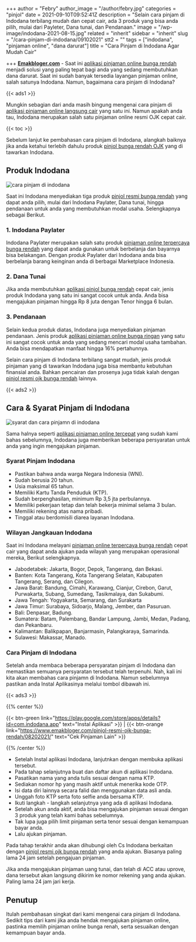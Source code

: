 +++
author = "Febry"
author_image = "/author/febry.jpg"
categories = "pinjol"
date = 2021-09-10T09:52:41Z
description = "Selain cara pinjam di Indodana terbilang mudah dan cepat cair, ada 3 produk yang bisa anda pilih, mulai dari Payleter, Dana tunai, dan Pendanaan."
image = "/wp-image/indodana-2021-08-15.jpg"
related = "inherit"
sidebar = "inherit"
slug = "/cara-pinjam-di-indodana/09102021"
stt2 = ""
tags = ["indodana", "pinjaman online", "dana darurat"]
title = "Cara Pinjam di Indodana Agar Mudah Cair"

+++
[**Emakbloger.com**](/) - Saat ini [aplikasi pinjaman online bunga rendah](https://www.emakbloger.com/aplikasi-pinjaman-online-bunga-rendah/08142021/) menjadi solusi yang paling tepat bagi anda yang sedang membutuhkan dana darurat. Saat ini sudah banyak tersedia layangan pinjaman online, salah satunya Indodana. Namun, bagaimana cara pinjam di Indodana?

{{< ads1 >}}

Mungkin sebagian dari anda masih bingung mengenai cara pinjam di [aplikasi pinjaman online langsung cair](https://www.emakbloger.com/aplikasi-pinjaman-online-langsung-cair/08152021/) yang satu ini. Namun apakah anda tau, Indodana merupakan salah satu pinjaman online resmi OJK cepat cair.

{{< toc >}}

Sebelum lanjut ke pembahasan cara pinjam di Indodana, alangkah baiknya jika anda ketahui terlebih dahulu produk [pinjol bunga rendah OJK](https://www.emakbloger.com/pinjol-bunga-rendah-ojk/08152021/) yang di tawarkan Indodana.

## Produk Indodana

![cara pinjam di indodana](/wp-image/cara-pinjam-di-indodana-2021-09-10.jpg "produk indodana")

Saat ini Indodana menyediakan tiga produk [pinjol resmi bunga rendah](https://www.emakbloger.com/pinjol-resmi-bunga-rendah/08152021/) yang dapat anda pilih, mulai dari Indodana Paylater, Dana tunai, hingga pendanaan untuk anda yang membutuhkan modal usaha. Selengkapnya sebagai Berikut.

### 1. Indodana Paylater

Indodana Paylater merupakan salah satu produk [pinjaman online terpercaya bunga rendah](https://www.emakbloger.com/pinjaman-online-terpercaya-bunga-rendah/08162021/) yang dapat anda gunakan untuk berbelanja dan bayarnya bisa belakangan. Dengan produk Paylater dari Indodana anda bisa berbelanja barang keinginan anda di berbagai Marketplace Indonesia.

### 2. Dana Tunai

Jika anda membutuhkan [aplikasi pinjol bunga rendah](https://www.emakbloger.com/aplikasi-pinjol-bunga-rendah/08172021/) cepat cair, jenis produk Indodana yang satu ini sangat cocok untuk anda. Anda bisa mengajukan pinjaman hingga Rp 8 juta dengan Tenor hingga 6 bulan.

### 3. Pendanaan

Selain kedua produk diatas, Indodana juga menyediakan pinjaman pendanaan. Jenis produk [aplikasi pinjaman online bunga ringan](https://www.emakbloger.com/aplikasi-pinjaman-online-bunga-ringan/08192021/) yang satu ini sangat cocok untuk anda yang sedang mencari modal usaha tambahan. Anda bisa mendapatkan manfaat hingga 16% pertahunnya.

Selain cara pinjam di Indodana terbilang sangat mudah, jenis produk pinjaman yang di tawarkan Indodana juga bisa membantu kebutuhan finansial anda. Bahkan pencairan dan prosenya juga tidak kalah dengan [pinjol resmi ojk bunga rendah](https://www.emakbloger.com/pinjol-resmi-ojk-bunga-rendah/08202021/) lainnya.

{{< ads2 >}}

## Cara & Syarat Pinjam di Indodana

![syarat dan cara pinjamn di indodana](/wp-image/cara-ajukan-pinjam-di-indodana-2021-09-10.jpg "syarat dan cara pinjamn di indodana")

Sama halnya seperti [aplikasi pinjaman online tercepat](https://www.emakbloger.com/aplikasi-pinjaman-online-tercepat/08212021/) yang sudah kami bahas sebelumnya, Indodana juga memberikan beberapa persyaratan untuk anda yang ingin mengajukan pinjaman.

### Syarat Pinjam Indodana

* Pastikan bahwa anda warga Negara Indonesia (WNI).
* Sudah berusia 20 tahun.
* Usia maksimal 65 tahun.
* Memiliki Kartu Tanda Penduduk (KTP).
* Sudah berpenghasilan, minimum Rp 3,5 jta perbulannya.
* Memiliki pekerjaan tetap dan telah bekerja minimal selama 3 bulan.
* Memiliki rekening atas nama pribadi.
* Tinggal atau berdomisili diarea layanan Indodana.

### Wilayan Jangkauan Indodana

Saat ini Indodana melayani [pinjaman online terpercaya bunga rendah](https://www.emakbloger.com/pinjaman-online-terpercaya-bunga-rendah/08162021/) cepat cair yang dapat anda ajukan pada wilayah yang merupakan operasional mereka, Berikut selengkapnya.

* Jabodetabek: Jakarta, Bogor, Depok, Tangerang, dan Bekasi.
* Banten: Kota Tangerang, Kota Tangerang Selatan, Kabupaten Tangerang, Serang, dan Cilegon.
* Jawa Barat: Bandung, Cimahi, Karawang, Cianjur, Cirebon, Garut, Purwakarta, Subang, Sumedang, Tasikmalaya, dan Sukabumi.
* Jawa Tengah: Yogyakarta, Semarang, dan Surakarta
* Jawa Timur: Surabaya, Sidoarjo, Malang, Jember, dan Pasuruan.
* Bali: Denpasar, Badung.
* Sumatera: Batam, Palembang, Bandar Lampung, Jambi, Medan, Padang, dan Pekanbaru.
* Kalimantan: Balikpapan, Banjarmasin, Palangkaraya, Samarinda.
* Sulawesi: Makassar, Manado.

### Cara Pinjam di Indodana

Setelah anda membaca beberapa persyaratan pinjam di Indodana dan memastikan semuanya persyaratan tersebut telah terpenuhi. Nah, kali ini kita akan membahas cara pinjamn di Indodana. Namun sebelumnya pastikan anda Instal Aplikasinya melalui tombol dibawah ini.

{{< ads3 >}}

{{% center %}}

{{< btn-green link="https://play.google.com/store/apps/details?id=com.indodana.app" text="Instal Aplikasi" >}} | {{< btn-orange link="https://www.emakbloger.com/pinjol-resmi-ojk-bunga-rendah/08202021/" text="Cek Pinjaman Lain" >}}

{{% /center %}}

* Setelah Instal aplikasi Indodana, lanjutnkan dengan membuka aplikasi tersebut.
* Pada tahap selanjutnya buat dan daftar akun di aplikasi Indodana.
* Pasatikan nama yang anda tulis sesuai dengan nama KTP.
* Sediakan nomor hp yang masih aktif untuk menerika kode OTP.
* Isi data diri lainnya secara falid dan menggunakan data asli anda.
* Unggah foto KTP serta foto selfie anda bersama KTP.
* Ikuti langkah - langkah selanjutnya yang ada di aplikasi Indodana.
* Setelah akun anda aktif, anda bisa mengajukan pinjaman sesuai dengan 3 produk yang telah kami bahas sebelumnya.
* Tak lupa juga pilih limit pinjaman serta tenor sesuai dengan kemampuan bayar anda.
* Lalu ajukan pinjaman.

Pada tahap terakhir anda akan dihubungi oleh Cs Indodana berkaitan dengan [pinjol resmi ojk bunga rendah](https://www.emakbloger.com/pinjol-resmi-ojk-bunga-rendah/08202021/) yang anda ajukan. Biasanya paling lama 24 jam setelah pengajuan pinjaman.

Jika anda mengajukan pinjaman uang tunai, dan telah di ACC atau uprove, dana tersebut akan langsung dikirim ke nomor rekening yang anda ajukan. Paling lama 24 jam jari kerja.

## Penutup

Itulah pembahasan singkat dari kami mengenai cara pinjam di Indodana. Sedikit tips dari kami jika anda hendak mengajukan pinjaman online, pastinka memilih pinjaman online bunga renah, serta sesuaikan dengan kemampuan bayar anda.